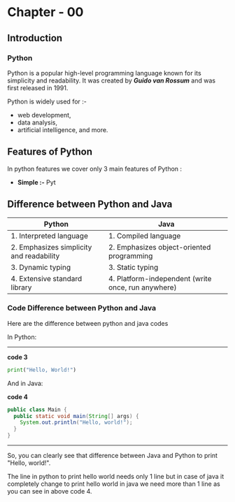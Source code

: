 # Chapter - 00

## Introduction


### Python 

Python is a popular high-level programming language known for its simplicity and readability. It was created by _**Guido van Rossum**_ and was first released in 1991.


Python is widely used for :-

- web development,
- data analysis,
- artificial intelligence, and more.

## Features of Python

In python features we cover only 3 main features of Python :

- **Simple :-** Pyt


## Difference between Python and Java

| Python                                   | Java                                               |
| ---------------------------------------- | -------------------------------------------------- |
| 1. Interpreted language                  | 1. Compiled language                               |
| 2. Emphasizes simplicity and readability | 2. Emphasizes object-oriented programming          |
| 3. Dynamic typing                        | 3. Static typing                                   |
| 4. Extensive standard library            | 4. Platform-independent (write once, run anywhere) |

### Code Difference between Python and Java

Here are the difference between python and java codes

In Python:

---
**code 3**
```Python
print("Hello, World!")
```

And in Java:

**code 4**
```Java
public class Main {
  public static void main(String[] args) {
    System.out.println("Hello, world!");
  }
}
```
---

So, you can clearly see that difference between Java and Python to print "Hello, world!". 

The line in python to print hello world needs only 1 line but in case of java it completely change to print hello world in java we need more than 1 line as you can see in above code 4.


